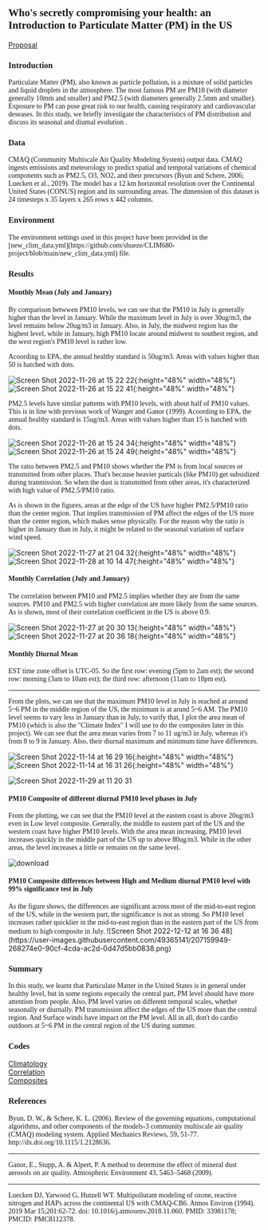 

## <font face="Times New Roman" >  Who's secretly compromising your health: an Introduction to Particulate Matter (PM) in the US </font>

[Proposal](https://shueze.github.io/CLIM680-project/proposal)   

### **<font face="Times New Roman" >  Introduction </font>**  

<font face="Times New Roman" >  
Particulate Matter (PM), also known as particle pollution, is a mixture of solid particles and liquid droplets in the atmosphere. The most famous PM are PM10 (with diameter generally 10mm and smaller) and PM2.5 (with diameters generally 2.5mm and smaller). Exposure to PM can pose great risk to our health, causing respiratory and cardiovascular deseases. In this study, we briefly investigate the characteristics of PM distribution and discuss its seasonal and diurnal evolution . 
</font>  

### **<font face="Times New Roman" >  Data </font>**  

<font face="Times New Roman" >  
CMAQ (Community Multiscale Air Quality Modeling System) output data. CMAQ ingests emissions and meteorology to predict spatial and temporal variations of chemical components such as PM2.5, O3, NO2, and their precursors (Byun and Schere, 2006; Luecken et al., 2019). The model has a 12 km horizontal resolution over the Continental United States (CONUS) region and its surrounding areas. The dimension of this dataset is 24 timesteps x 35 layers x 265 rows x 442 columns.  
</font>

### **<font face="Times New Roman" >  Environment </font>**  

<font face="Times New Roman" >  
The environment settings used in this project have been provided in the [new_clim_data.yml](https://github.com/shueze/CLIM680-project/blob/main/new_clim_data.yml) file.
</font>

### **<font face="Times New Roman" >  Results  </font>**  

#### <font face="Times New Roman" >  Monthly Mean (July and January) </font>  

<font face="Times New Roman" > 
By comparison betwwen PM10 levels, we can see that the PM10 in July is generally higher than the level in January. While the maximum level in July is over 30ug/m3, the level remains below 20ug/m3 in January. Also, in July, the midwest region has the highest level, while in January, high PM10 locate around midwest to southest region, and the west region's PM10 level is rather low.  
  
Acoording to EPA, the annual healthy standard is 50ug/m3. Areas with values higher than 50 is hatched with dots.
</font>  

![Screen Shot 2022-11-26 at 15 22 22](https://user-images.githubusercontent.com/49365141/204107710-fdac5f4a-4aad-4c52-930f-06ee9b57898f.png){:height="48%" width="48%"}
![Screen Shot 2022-11-26 at 15 22 41](https://user-images.githubusercontent.com/49365141/204107713-da3b3bec-3947-47ff-8335-380d49cbb112.png){:height="48%" width="48%"}

<font face="Times New Roman" > 
PM2.5 levels have similar patterns with PM10 levels, with about half of PM10 values. This is in line with previous work of Wanger and Ganor (1999).  
</font>    

<font face="Times New Roman" > 
Acoording to EPA, the annual healthy standard is 15ug/m3. Areas with values higher than 15 is hatched with dots.
</font>  



![Screen Shot 2022-11-26 at 15 24 34](https://user-images.githubusercontent.com/49365141/204107779-333bdc82-dcf6-4bae-9ba4-dad6091dd3d4.png){:height="48%" width="48%"}
![Screen Shot 2022-11-26 at 15 24 49](https://user-images.githubusercontent.com/49365141/204107780-76c523f2-1fe2-4003-9b6a-b79646910f07.png){:height="48%" width="48%"}  

<font face="Times New Roman" > 
The ratio between PM2.5 and PM10 shows whether the PM is from local sources or transmitted from other places. That's because heavier particals (like PM10) get subsidized during tranmission. So when the dust is transmitted from other areas, it's characterized with high value of PM2.5/PM10 ratio.  
  
As is shown in the figures, areas at the edge of the US have higher PM2.5/PM10 ratio than the center region. That implies transmission of PM affect the edges of the US more than the center region, which makes sense physically.  For the reason why the ratio is higher in January than in July, it might be related to the seasonal variation of surface wind speed.  
</font>  

![Screen Shot 2022-11-27 at 21 04 32](https://user-images.githubusercontent.com/49365141/204176997-06a49def-68e8-42e3-a10d-d9b42e22c284.png){:height="48%" width="48%"}
![Screen Shot 2022-11-28 at 10 14 47](https://user-images.githubusercontent.com/49365141/204313477-80844b88-0a91-4995-b014-62cea2152bb3.png){:height="48%" width="48%"}

#### <font face="Times New Roman" >  Monthly Correlation (July and January) </font>  
<font face="Times New Roman" > 
The correlation between PM10 and PM2.5 implies whether they are from the same sources. PM10 and PM2.5 with higher correlation are more likely from the same sources. As is shown, most of their correlation coefficient in the US is above 0.9.  
</font>  

![Screen Shot 2022-11-27 at 20 30 13](https://user-images.githubusercontent.com/49365141/204314834-3f80fb5f-7705-416d-bdaf-835270267d71.png){:height="48%" width="48%"}
![Screen Shot 2022-11-27 at 20 36 18](https://user-images.githubusercontent.com/49365141/204314858-5439f2a1-2cf8-485f-b5fc-eb3cb70cf997.png){:height="48%" width="48%"}



#### <font face="Times New Roman" >  Monthly Diurnal Mean  </font>

<font face="Times New Roman" > 
EST time zone offset is UTC-05.   
So the first row: evening (5pm to 2am est);   
the second row: morning   (3am to 10am est);   
the third row: afternoon  (11am to 18pm est).   
</font>  

****
<font face="Times New Roman" > 
From the plots, we can see that the maximum PM10 level in July is reached at around 5~6 PM in the middle region of the US, the minimum is at arund 5~6 AM. 
The PM10 level seems to vary less in January than in July, to varify that, I plot the area mean of PM10 (which is also the "Climate Index" I will use to do the composites later in this project). 
We can see that the area mean varies from 7 to 11 ug/m3 in July, whereas it's from 8 to 9 in January. Also, their diurnal maximum and minimum time have differences.  
</font>  

![Screen Shot 2022-11-14 at 16 29 16](https://user-images.githubusercontent.com/49365141/201769533-1c47b1dd-18d0-4998-9eca-8289ae314da7.png){:height="48%" width="48%"}
![Screen Shot 2022-11-14 at 16 31 26](https://user-images.githubusercontent.com/49365141/201769987-50c6377c-0cfc-4636-b3b5-c85f55cd8fb0.png){:height="48%" width="48%"}

![Screen Shot 2022-11-29 at 11 20 31](https://user-images.githubusercontent.com/49365141/204584695-3056cc33-f276-4112-a68f-80697388df30.png)

#### <font face="Times New Roman" >  PM10 Composite of different diurnal PM10 level phases in July  </font>  

<font face="Times New Roman" > 
From the plotting, we can see that the PM10 level at the eastern coast is above 20ug/m3 even in Low level composite. Generally, the middle to eastern part of the US and the western coast have higher PM10 levels. With the area mean increasing, PM10 level increases quickly in the middle part of the US up to above 80ug/m3. While in the other areas, the level increases a little or remains on the same level. 
</font>  

![download](https://user-images.githubusercontent.com/49365141/204108887-9515b442-7be5-43e8-aaac-fc0e7246a335.png)

#### <font face="Times New Roman" >  PM10 Composite differences between High and Medium diurnal PM10 level with 99% significance test in July  </font>  

<font face="Times New Roman" > 
As the figure shows, the differences are significant across most of the mid-to-east region of the US, while in the western part, the significance is not as strong. So PM10 level increases rather quicklier in the mid-to-east region than in the eastern part of the US from medium to high composite in July. 
  
</font>  
![Screen Shot 2022-12-12 at 16 36 48](https://user-images.githubusercontent.com/49365141/207159949-268274e0-90cf-4cda-ac2d-0d47d5bb0838.png)



### **<font face="Times New Roman" >  Summary  </font>**  

<font face="Times New Roman" > 
In this study, we learnt that Particulate Matter in the United States is in general under healthy level, but in some regions especaily the central part, PM level should have more attention from people. Also, PM level varies on different temporal scales, whether seasonally or diurnally. PM transmission affect the edges of the US more than the central region. And Surface winds have impact on the PM level. All in all, don't do cardio outdoors at 5~6 PM in the central region of the US during summer.
</font>  

### **<font face="Times New Roman" >  Codes  </font>**  

[Climatology](https://github.com/shueze/CLIM680-project/blob/main/Project.ipynb)   
[Correlation](https://github.com/shueze/CLIM680-project/blob/main/Correlation.ipynb)   
[Composites](https://github.com/shueze/clim680/blob/master/Composites.ipynb)   

### **<font face="Times New Roman" >  References  </font>**  

<font face="Times New Roman" > 
Byun, D. W., & Schere, K. L. (2006). Review of the governing equations, computational algorithms, and other components of the models-3 community multiscale air quality (CMAQ) modeling system. Applied Mechanics Reviews, 59, 51-77. http://dx.doi.org/10.1115/1.2128636. 
</font>  

****  

<font face="Times New Roman" > 
Ganor, E., Stupp, A. & Alpert, P. A method to determine the effect of mineral dust aerosols on air quality. Atmospheric Environment 43, 5463–5468 (2009).
</font>  

****  

<font face="Times New Roman" > 
Luecken DJ, Yarwood G, Hutzell WT. Multipollutant modeling of ozone, reactive nitrogen and HAPs across the continental US with CMAQ-CB6. Atmos Environ (1994). 2019 Mar 15;201:62-72. doi: 10.1016/j.atmosenv.2018.11.060. PMID: 33981178; PMCID: PMC8112378.  
</font>  
